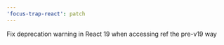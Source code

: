 ```yaml
---
'focus-trap-react': patch
---
```


Fix deprecation warning in React 19 when accessing ref the pre-v19 way
